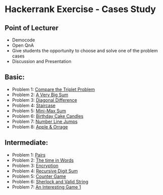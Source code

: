 # Hackerrank Exercise - Cases Study




## Point of Lecturer
- Democode 
- Open QnA
- Give students the opportunity to choose and solve one of the problem cases
- Discussion and Presentation


## Basic:
- Problem 1: [Compare the Triplet Problem](compare-the-triplets/main.go)
- Problem 2: [A Very Big Sum](very-big-sum/main.go)
- Problem 3: [Diagonal Difference](diagonal-differencer/main.go)
- Problem 4: [Staircase](staircase/main.go)
- Problem 5: [Mini-Max Sum](mini-max-sum/main.go)
- Problem 6: [Birthday Cake Candles](birthday-cake-candles/main.go)
- Problem 7: [Number Line Jumps](number-line-jumps/main.go)
- Problem 8: [Apple & Orrage](apple-and-orange/main.go)

## Intermediate:
- Problem 1: [Pairs](pairs/main.go)
- Problem 2: [The time in Words](the-time-in-words/main.go)
- Problem 3: [Encryption](encryption/main.go)
- Problem 4: [Recursive Digit Sum](recursive-digit-sum/main.go)
- Problem 5: [Counter Game](counter-game/main.go)
- Problem 6: [Sherlock and Valid String](sherlock-and-valid-string/main.go)
- Problem 7: [An Interesting Game 1](an-interesting-game-1/main.go)